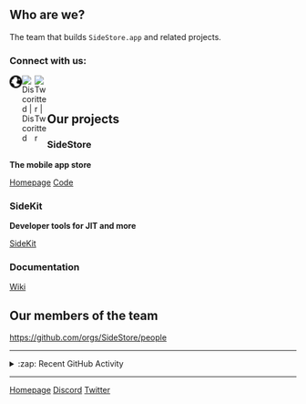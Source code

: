 <!-- 
Docs: How to use GitHub README and actions to auto-generate embedded content.
https://github.com/anuraghazra/github-readme-stats
https://www.youtube.com/watch?v=n6d4KHSKqGk
https://github.com/rahuldkjain/github-profile-readme-generator
 -->

## Who are we?

The team that builds `SideStore.app` and related projects.

### Connect with us:

<!--
[![Website](https://img.shields.io/website?label=sidestore.io&style=for-the-badge&url=https://sidestore.io)](https://sidestore.io)
[![Twitter Follow](https://img.shields.io/twitter/follow/sidestore_io?color=1DA1F2&logo=twitter&style=for-the-badge)](https://twitter.com/intent/follow?original_referer=https%3A%2F%2Fgithub.com%2Fsidestore&screen_name=sidestore)
[![GitHub Followers](https://img.shields.io/github/followers/sidestore?style=for-the-badge)]()
[![GitHub Sponsors](https://img.shields.io/github/sponsors/sidestore?style=for-the-badge
)]() 
-->

[<img align="left" alt="sidestore.io" width="22px" src="https://raw.githubusercontent.com/iconic/open-iconic/master/svg/globe.svg" />][website]
[<img align="left" alt="Discord | Discord" width="22px" src="https://cdn.jsdelivr.net/npm/simple-icons@v3/icons/discord.svg" />][discord]
[<img align="left" alt="Twitter | Twitter" width="22px" src="https://cdn.jsdelivr.net/npm/simple-icons@v3/icons/twitter.svg" />][twitter]

<br />
<br />

## Our projects

### SideStore

__The mobile app store__

[Homepage][website]
[Code][git.sidestore]

### SideKit

__Developer tools for JIT and more__

[SideKit][git.sidekit]

### Documentation

[Wiki][wiki]

## Our members of the team

https://github.com/orgs/SideStore/people

---

<details>
  <summary>:zap: Recent GitHub Activity</summary>

<!--START_SECTION:activity-->
1. 🗣 Commented on [#801](https://github.com/SideStore/SideStore/issues/801) in [SideStore/SideStore](https://github.com/SideStore/SideStore)
2. 🗣 Commented on [#48](https://github.com/SideStore/SideStore/issues/48) in [SideStore/SideStore](https://github.com/SideStore/SideStore)
3. ❗️ Closed issue [#48](https://github.com/SideStore/SideStore/issues/48) in [SideStore/SideStore](https://github.com/SideStore/SideStore)
4. 🗣 Commented on [#36](https://github.com/SideStore/SideStore/issues/36) in [SideStore/SideStore](https://github.com/SideStore/SideStore)
5. ❗️ Closed issue [#36](https://github.com/SideStore/SideStore/issues/36) in [SideStore/SideStore](https://github.com/SideStore/SideStore)
6. 🗣 Commented on [#703](https://github.com/SideStore/SideStore/issues/703) in [SideStore/SideStore](https://github.com/SideStore/SideStore)
7. 🗣 Commented on [#626](https://github.com/SideStore/SideStore/issues/626) in [SideStore/SideStore](https://github.com/SideStore/SideStore)
8. 🗣 Commented on [#801](https://github.com/SideStore/SideStore/issues/801) in [SideStore/SideStore](https://github.com/SideStore/SideStore)
9. 🗣 Commented on [#778](https://github.com/SideStore/SideStore/issues/778) in [SideStore/SideStore](https://github.com/SideStore/SideStore)
10. ❗️ Closed issue [#757](https://github.com/SideStore/SideStore/issues/757) in [SideStore/SideStore](https://github.com/SideStore/SideStore)
11. 🗣 Commented on [#684](https://github.com/SideStore/SideStore/issues/684) in [SideStore/SideStore](https://github.com/SideStore/SideStore)
12. ❗️ Closed issue [#684](https://github.com/SideStore/SideStore/issues/684) in [SideStore/SideStore](https://github.com/SideStore/SideStore)
13. 🗣 Commented on [#225](https://github.com/SideStore/SideStore/issues/225) in [SideStore/SideStore](https://github.com/SideStore/SideStore)
14. ❗️ Closed issue [#225](https://github.com/SideStore/SideStore/issues/225) in [SideStore/SideStore](https://github.com/SideStore/SideStore)
15. ❗️ Closed issue [#711](https://github.com/SideStore/SideStore/issues/711) in [SideStore/SideStore](https://github.com/SideStore/SideStore)
16. ❗️ Closed issue [#819](https://github.com/SideStore/SideStore/issues/819) in [SideStore/SideStore](https://github.com/SideStore/SideStore)
17. 🗣 Commented on [#887](https://github.com/SideStore/SideStore/issues/887) in [SideStore/SideStore](https://github.com/SideStore/SideStore)
18. ❗️ Closed issue [#827](https://github.com/SideStore/SideStore/issues/827) in [SideStore/SideStore](https://github.com/SideStore/SideStore)
19. 🗣 Commented on [#885](https://github.com/SideStore/SideStore/issues/885) in [SideStore/SideStore](https://github.com/SideStore/SideStore)
20. ❗️ Closed issue [#885](https://github.com/SideStore/SideStore/issues/885) in [SideStore/SideStore](https://github.com/SideStore/SideStore)
<!--END_SECTION:activity-->

</details>

---

[Homepage][patreon] [Discord][discord] [Twitter][twitter]

<!--
- [Patreon][patreon]
- [OpenCollective][opencollective]
- [YouTube][youtube]
-->

[website]: https://sidestore.io
[wiki]: https://wiki.sidestore.io
[twitter]: https://twitter.com/sidestore_io
[discord]: https://discord.gg/sidestore-949183273383395328
[youtube]: https://youtube.com/TODO
[patreon]: https://www.patreon.com/SideStore
[opencollective]: https://opencollective.com/TODO
[git.sidestore]: https://github.com/SideStore/SideStore/
[git.sidekit]: https://github.com/SideStore/SideKit

